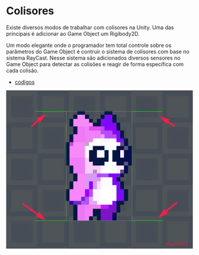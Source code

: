 # Colisores
Existe diversos modos de trabalhar com colisores na Unity. Uma das principais é adicionar ao Game Object um Rigibody2D.

Um modo elegante onde o programador tem total controle sobre os parâmetros do Game Object é contruir o sistema de colisores com base no sistema RayCast. Nesse sistema são adicionados diversos sensores no Game Object para detectar as colisões e reagir de forma específica com cada colisão.
- [codigos](scripts/player/stage_01/)

![](img/player/boundRayCast.png)
